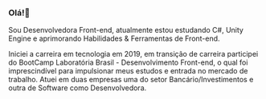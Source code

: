 ### Olá!💜
<p>Sou Desenvolvedora Front-end, atualmente estou estudando C#, Unity Engine e aprimorando Habilidades & Ferramentas de Front-end.</p>

<p>Iniciei a carreira em tecnologia em 2019, em transição de carreira participei do BootCamp Laboratória Brasil - Desenvolvimento Front-end, o qual foi imprescindível para impulsionar meus estudos e entrada no mercado de trabalho. Atuei em duas empresas uma do setor Bancário/Investimentos e outra de Software como Desenvolvedora.</p>

